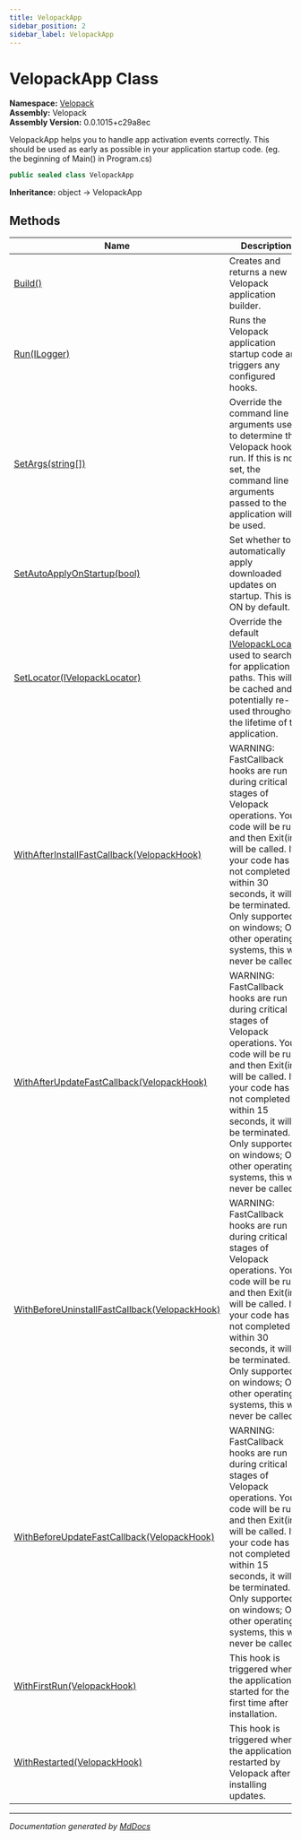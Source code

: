 ```yaml
---
title: VelopackApp
sidebar_position: 2
sidebar_label: VelopackApp
---
```

<!--  
  <auto-generated>   
    The contents of this file were generated by a tool.  
    Changes to this file may be list if the file is regenerated  
  </auto-generated>   
-->

# VelopackApp Class

**Namespace:** [Velopack](../index.md)  
**Assembly:** Velopack  
**Assembly Version:** 0.0.1015+c29a8ec

VelopackApp helps you to handle app activation events correctly. This should be used as early as possible in your application startup code. (eg. the beginning of Main() in Program.cs)

```csharp
public sealed class VelopackApp
```

**Inheritance:** object → VelopackApp

## Methods

| Name                                                                                        | Description                                                                                                                                                                                                                                                                                            |
| ------------------------------------------------------------------------------------------- | ------------------------------------------------------------------------------------------------------------------------------------------------------------------------------------------------------------------------------------------------------------------------------------------------------ |
| [Build()](methods/Build.md)                                                                 | Creates and returns a new Velopack application builder.                                                                                                                                                                                                                                                |
| [Run(ILogger)](methods/Run.md)                                                              | Runs the Velopack application startup code and triggers any configured hooks.                                                                                                                                                                                                                          |
| [SetArgs(string\[\])](methods/SetArgs.md)                                                   | Override the command line arguments used to determine the Velopack hook to run. If this is not set, the command line arguments passed to the application will be used.                                                                                                                                 |
| [SetAutoApplyOnStartup(bool)](methods/SetAutoApplyOnStartup.md)                             | Set whether to automatically apply downloaded updates on startup. This is ON by default.                                                                                                                                                                                                               |
| [SetLocator(IVelopackLocator)](methods/SetLocator.md)                                       | Override the default [IVelopackLocator](../Locators/IVelopackLocator/index.md) used to search for application paths. This will be cached and potentially re\-used throughout the lifetime of the application.                                                                                          |
| [WithAfterInstallFastCallback(VelopackHook)](methods/WithAfterInstallFastCallback.md)       | WARNING: FastCallback hooks are run during critical stages of Velopack operations. Your code will be run and then Exit(int) will be called. If your code has not completed within 30 seconds, it will be terminated. Only supported on windows; On other operating systems, this will never be called. |
| [WithAfterUpdateFastCallback(VelopackHook)](methods/WithAfterUpdateFastCallback.md)         | WARNING: FastCallback hooks are run during critical stages of Velopack operations. Your code will be run and then Exit(int) will be called. If your code has not completed within 15 seconds, it will be terminated. Only supported on windows; On other operating systems, this will never be called. |
| [WithBeforeUninstallFastCallback(VelopackHook)](methods/WithBeforeUninstallFastCallback.md) | WARNING: FastCallback hooks are run during critical stages of Velopack operations. Your code will be run and then Exit(int) will be called. If your code has not completed within 30 seconds, it will be terminated. Only supported on windows; On other operating systems, this will never be called. |
| [WithBeforeUpdateFastCallback(VelopackHook)](methods/WithBeforeUpdateFastCallback.md)       | WARNING: FastCallback hooks are run during critical stages of Velopack operations. Your code will be run and then Exit(int) will be called. If your code has not completed within 15 seconds, it will be terminated. Only supported on windows; On other operating systems, this will never be called. |
| [WithFirstRun(VelopackHook)](methods/WithFirstRun.md)                                       | This hook is triggered when the application is started for the first time after installation.                                                                                                                                                                                                          |
| [WithRestarted(VelopackHook)](methods/WithRestarted.md)                                     | This hook is triggered when the application is restarted by Velopack after installing updates.                                                                                                                                                                                                         |

___

*Documentation generated by [MdDocs](https://github.com/ap0llo/mddocs)*
